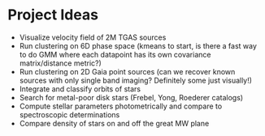 # Project Ideas

- Visualize velocity field of 2M TGAS sources 
- Run clustering on 6D phase space (kmeans to start, is there a fast way to do GMM where each datapoint has its own covariance matrix/distance metric?)
- Run clustering on 2D Gaia point sources (can we recover known sources with only single band imaging? Definitely some just visually!)
- Integrate and classify orbits of stars
- Search for metal-poor disk stars (Frebel, Yong, Roederer catalogs)
- Compute stellar parameters photometrically and compare to spectroscopic determinations
- Compare density of stars on and off the great MW plane
